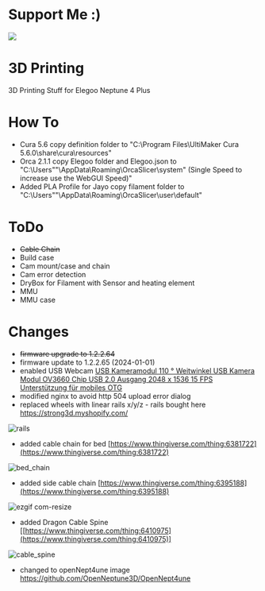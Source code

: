 
# Support Me :)


[<img src="https://github.com/w34sel/3D-Printing/assets/17765081/a7ad3aba-56f9-4ff9-b62c-60be59b05409">](https://www.paypal.com/paypalme/w34sel)



# 3D Printing
3D Printing Stuff for Elegoo Neptune 4 Plus





# How To
- Cura 5.6 copy definition folder to "C:\Program Files\UltiMaker Cura 5.6.0\share\cura\resources\"
- Orca 2.1.1 copy Elegoo folder and Elegoo.json to "C:\Users\"<USERNAME>"\AppData\Roaming\OrcaSlicer\system" (Single Speed to increase use the WebGUI Speed)"
- Added PLA Profile for Jayo copy filament folder to "C:\Users\"<USERNAME>"\AppData\Roaming\OrcaSlicer\user\default"





 



# ToDo

- ~~Cable Chain~~
- Build case
- Cam mount/case and chain
- Cam error detection
- DryBox for Filament with Sensor and heating element
- MMU
- MMU case


# Changes
- ~~firmware upgrade to 1.2.2.64~~
- firmware update to 1.2.2.65 (2024-01-01)
- enabled USB Webcam <a target="_blank" href="https://www.amazon.de/dp/B088P1PKFM?psc=1&amp;ref=ppx_yo2ov_dt_b_product_details&_encoding=UTF8&tag=weasel-21&linkCode=ur2&linkId=9056e36dbf85b8c2e10845af80f8d5c2&camp=1638&creative=6742">USB Kameramodul 110 ° Weitwinkel USB Kamera Modul OV3660 Chip USB 2.0 Ausgang 2048 x 1536 15 FPS Unterstützung für mobiles OTG </a>
- modified nginx to avoid http 504 upload error dialog
- replaced wheels with linear rails x/y/z - rails bought here https://strong3d.myshopify.com/

![rails](https://github.com/w34sel/3D-Printing/assets/17765081/5147c714-12da-463d-a60e-253edfbe8927)


- added cable chain for bed [https://www.thingiverse.com/thing:6381722](https://www.thingiverse.com/thing:6381722)
  
![bed_chain](https://github.com/w34sel/3D-Printing/assets/17765081/031f7362-2834-489f-a325-8cf497ca6336)

- added side cable chain [https://www.thingiverse.com/thing:6395188](https://www.thingiverse.com/thing:6395188)
  
![ezgif com-resize](https://github.com/w34sel/3D-Printing/assets/17765081/71867eff-b9fb-4209-acc1-a004153c935b)

- added Dragon Cable Spine [[https://www.thingiverse.com/thing:6410975](https://www.thingiverse.com/thing:6410975)]
  
![cable_spine](https://github.com/w34sel/3D-Printing/assets/17765081/c933cf59-18d7-447a-9d69-fbf45eed6efe)

- changed to openNept4une image https://github.com/OpenNeptune3D/OpenNept4une














